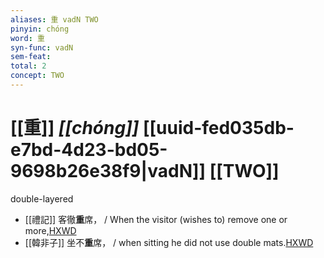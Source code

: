 ```yaml
---
aliases: 重 vadN TWO
pinyin: chóng
word: 重
syn-func: vadN
sem-feat: 
total: 2
concept: TWO 
---
```

# [[重]] *[[chóng]]*  [[uuid-fed035db-e7bd-4d23-bd05-9698b26e38f9|vadN]] [[TWO]]
double-layered
 - [[禮記]] 客徹**重**席， / When the visitor (wishes to) remove one or more,[HXWD](https://hxwd.org/textview.html?location=KR1d0052_tls_001-19a.20)
 - [[韓非子]] 坐不**重**席， / when sitting he did not use double mats.[HXWD](https://hxwd.org/textview.html?location=KR3c0005_tls_033-73a.7)